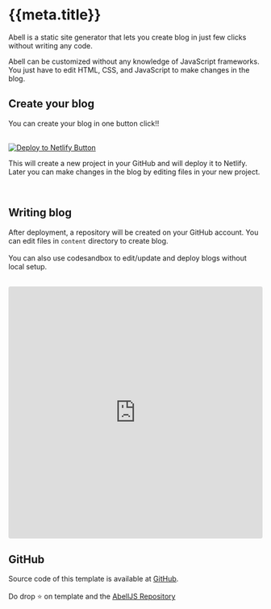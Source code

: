 # {{meta.title}}

Abell is a static site generator that lets you create blog in just few clicks without writing any code. 

Abell can be customized without any knowledge of JavaScript frameworks. You just have to edit HTML, CSS, and JavaScript to make changes in the blog.

## Create your blog

You can create your blog in one button click!!
<br/><br/>

[![Deploy to Netlify Button](https://www.netlify.com/img/deploy/button.svg)](https://app.netlify.com/start/deploy?repository=https://github.com/abelljs/abell-starter-minima)

This will create a new project in your GitHub and will deploy it to Netlify. Later you can make changes in the blog by editing files in your new project.
<br/>


<br/>

## Writing blog

After deployment, a repository will be created on your GitHub account. You can edit files in `content` directory to create blog.
<br/><br/>
You can also use codesandbox to edit/update and deploy blogs without local setup. <br/><br/>

<iframe
     src="https://codesandbox.io/embed/github/abelljs/abell-starter-minima/tree/master/?fontsize=14&hidenavigation=1&initialpath=%2Fhello-world&module=%2Fcontent%2Fhello-world%2Findex.md&theme=dark"
     style="width:100%; height:500px; border:0; border-radius: 4px; overflow:hidden;"
     title="abell-starter-minima"
     allow="accelerometer; ambient-light-sensor; camera; encrypted-media; geolocation; gyroscope; hid; microphone; midi; payment; usb; vr"
     sandbox="allow-forms allow-modals allow-popups allow-presentation allow-same-origin allow-scripts"
   ></iframe>

<br/>

## GitHub
Source code of this template is available at [GitHub](https://github.com/abelljs/abell-starter-minima). 
<br/><br/>
Do drop ⭐️ on template and the [AbellJS Repository](https://github.com/abelljs/abell)

<br/><br/>